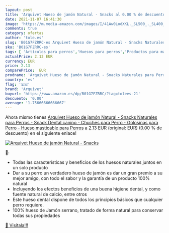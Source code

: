 ```yaml
---
layout: post
title: 'Arquivet Hueso de jamón Natural - Snacks al 0.00 % de descuento'
date: 2021-11-07 16:41:30
image: 'https://m.media-amazon.com/images/I/41Aw0LodXKL._SL500_._SL400_.jpg'
comments: true
category: ofertas
author: 'tole.es'
slug: 'B01G7FZRRC-es Arquivet Hueso de jamón Natural - Snacks Naturales para...'
sku: 'B01G7FZRRC-es'
tags: [ 'Artículos para perros','Huesos para perros','Productos para mascotas','Treats para perros','arquivet','jamón', ]
actualPrice: 2.13 EUR
currency: EUR
price: 2.13
comparePrice:  EUR
prodname: 'Arquivet Hueso de jamón Natural - Snacks Naturales para Perros - Snack Dental canino - Chuches para Perro - Golosinas para Perro - Hueso masticable para Perros'
country: 'es'
flag: '🇪🇸'
brand: 'Arquivet'
buyurl: 'https://www.amazon.es/dp/B01G7FZRRC/?tag=tolees-21'
descuento: '0.00'
average: '1.75666666666667'
---
```


Ahora mismo tienes [Arquivet Hueso de jamón Natural - Snacks Naturales para Perros - Snack Dental canino - Chuches para Perro - Golosinas para Perro - Hueso masticable para Perros](https://www.amazon.es/dp/B01G7FZRRC/?tag=tolees-21) a 2.13 EUR (original:  EUR) (0.00 %  de descuento) en el siguiente enlace!

[![Arquivet Hueso de jamón Natural - Snacks](https://m.media-amazon.com/images/I/41Aw0LodXKL._SL500_._SL400_.jpg)](https://www.amazon.es/dp/B01G7FZRRC/?tag=tolees-21)

🔎:

- Todas las características y beneficios de los huesos naturales juntos en un solo producto
- Dar a su perro un verdadero hueso de jamón es dar un gran premio a su mejor amigo, con todo el sabor y la garantía de un producto 100% natural
- Incluyendo los efectos beneficios de una buena higiene dental, y como fuente natural de calcio, entre otros
- Este hueso dental dispone de todos los principios básicos que cualquier perro requiere.
- 100% hueso de Jamón serrano, tratado de forma natural para conservar todas sus propiedades

[🛒 Visítala!!!](https://www.amazon.es/dp/B01G7FZRRC/?tag=tolees-21)
